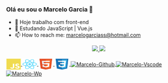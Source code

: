 ### Olá eu sou o Marcelo Garcia 👋

- 🔭 Hoje trabalho com front-end
- 🌱 Estudando JavaScript | Vue.js
- 📫 How to reach me: marcelogarciass@hotmail.com

<div align="center">
  <a href="https://github.com/marcelogarciass">
  <img height="180em" src="https://github-readme-stats.vercel.app/api?username=marcelogarciass&show_icons=true&theme=cobalt&include_all_commits=true&count_private=true"/>
  <img height="180em" src="https://github-readme-stats.vercel.app/api/top-langs/?username=marcelogarciass&layout=compact&langs_count=7&theme=cobalt"/>
</div>
 
<div style="display: inline_block"><br>
  <img align="center" alt="Marcelo-Js" height="30" width="40" src="https://raw.githubusercontent.com/devicons/devicon/master/icons/javascript/javascript-plain.svg">
  <img align="center" alt="Marcelo-Vue" height="30" width="40" src="https://raw.githubusercontent.com/devicons/devicon/master/icons/react/react-original.svg">
  <img align="center" alt="Marcelo-HTML" height="30" width="40" src="https://raw.githubusercontent.com/devicons/devicon/master/icons/html5/html5-original.svg">
  <img align="center" alt="Marcelo-CSS" height="30" width="40" src="https://raw.githubusercontent.com/devicons/devicon/master/icons/css3/css3-original.svg">
  <img align="center" alt="Marcelo-Github" height="30" width="40" src="https://cdn.jsdelivr.net/gh/devicons/devicon/icons/github/github-original.svg" />
  <img align="center" alt="Marcelo-Vscode" height="30" width="40" src="https://cdn.jsdelivr.net/gh/devicons/devicon/icons/vscode/vscode-original.svg" />
  <img align="center" alt="Marcelo-Wp" height="30" width="40" src="https://cdn.jsdelivr.net/gh/devicons/devicon/icons/wordpress/wordpress-original.svg" />



  </div>

    
    
   
  
            
          
